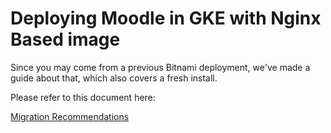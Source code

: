 # Deploying Moodle in GKE with Nginx Based image

  Since you may come from a previous Bitnami deployment, we've made a guide about that, which also covers a fresh install.

  Please refer to this document here:

  [Migration Recommendations](../docs/migration-recommendations.md)

